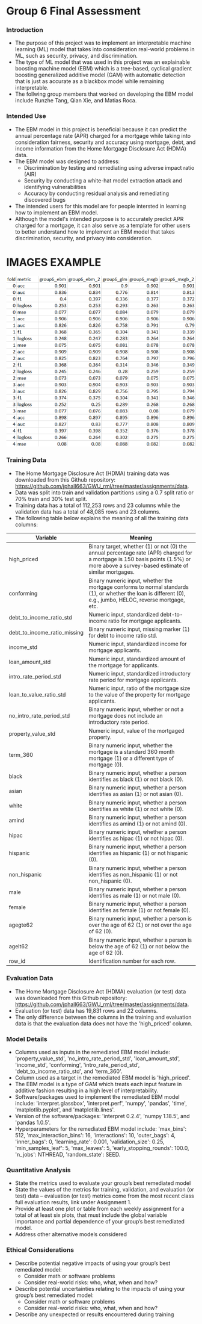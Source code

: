 # Group 6 Final Assessment 

### Introduction
* The purpose of this project was to implement an interpretable machine learning (ML) model that takes into consideration real-world problems in ML, such as security, privacy, and discrimination.
* The type of ML model that was used in this project was an explainable boosting machine model (EBM) which is a tree-based, cyclical gradient boosting generalized additive model (GAM) with automatic detection that is just as accurate as a blackbox model while remaining interpretable. 
* The follwing group members that worked on developing the EBM model include Runzhe Tang, Qian Xie, and Matias Roca. 

### Intended Use
* The EBM model in this project is beneficial because it can predict the annual percentage rate (APR) charged for a mortgage while taking into consideration fairness, security and accuracy using mortgage, debt, and income information from the Home Mortgage Disclosure Act (HDMA) data. 
* The EBM model was designed to address: 
   * Discrimination by testing and remediating using adverse impact ratio (AIR)
   * Security by conducting a white-hat model extraction attack and identifying vulnerabilities 
   * Accuracy by conducting residual analysis and remediating discovered bugs 
* The intended users for this model are for people intersted in learning how to implement an EBM model. 
* Although the model's intended purpose is to accurately predict APR charged for a mortgage, it can also serve as a template for other users to better understand how to implement an EBM model that takes discrimination, security, and privacy into consideration. 

# IMAGES EXAMPLE
![](images/demo.png)


### Training Data
* The Home Mortgage Disclosure Act (HDMA) training data was downloaded from this Github repository: https://github.com/jphall663/GWU_rml/tree/master/assignments/data.
* Data was split into train and validation partitions using a 0.7 split ratio or 70% train and 30% test split. 
* Training data has a total of 112,253 rows and 23 columns while the validation data has a total of 48,085 rows and 23 columns. 
* The following table below explains the meaning of all the training data columns: 

Variable  | Meaning
------------- | -------------
high_priced  | Binary target, whether (1) or not (0) the annual percentage rate (APR) charged for a mortgage is 150 basis points (1.5%) or more above a survey-based estimate of similar mortgages. 
conforming  | Binary numeric input, whether the mortgage conforms to normal standards (1), or whether the loan is different (0), e.g., jumbo, HELOC, reverse mortgage, etc.
debt_to_income_ratio_std  | Numeric input, standardized debt-to-income ratio for mortgage applicants.
debt_to_income_ratio_missing  | Binary numeric input, missing marker (1) for debt to income ratio std.
income_std  | Numeric input, standardized income for mortgage applicants.
loan_amount_std  | Numeric input, standardized amount of the mortgage for applicants.
intro_rate_period_std  | Numeric input, standardized introductory rate period for mortgage applicants.
loan_to_value_ratio_std  | Numeric input, ratio of the mortgage size to the value of the property for mortgage applicants.
no_intro_rate_period_std  | Binary numeric input, whether or not a mortgage does not include an introductory rate period.
property_value_std  | Numeric input, value of the mortgaged property.
term_360  |  Binary numeric input, whether the mortgage is a standard 360 month mortgage (1) or a different type of mortgage (0).
black | Binary numeric input, whether a person identifies as black (1) or not black (0). 
asian | Binary numeric input, whether a person identifies as asian (1) or not asian (0). 
white | Binary numeric input, whether a person identifies as white (1) or not white (0). 
amind | Binary numeric input, whether a person identifies as amind (1) or not amind (0). 
hipac | Binary numeric input, whether a person identifies as hipac (1) or not hipac (0). 
hispanic | Binary numeric input, whether a person identifies as hispanic (1) or not hispanic (0). 
non_hispanic | Binary numeric input, whether a person identifies as non_hispanic (1) or not non_hispanic (0). 
male | Binary numeric input, whether a person identifies as male (1) or not male (0). 
female | Binary numeric input, whether a person identifies as female (1) or not female (0). 
agegte62 | Binary numeric input, whether a person is over the age of 62 (1) or not over the age of 62 (0). 
agelt62 | Binary numeric input, whether a person is below the age of 62 (1) or not below the age of 62 (0). 
row_id | Identification number for each row. 

### Evaluation Data 
* The Home Mortgage Disclosure Act (HDMA) evaluation (or test) data was downloaded from this Github repository: https://github.com/jphall663/GWU_rml/tree/master/assignments/data.
* Evaluation (or test) data has 19,831 rows and 22 columns. 
* The only difference between the columns in the training and evaluation data is that the evaluation data does not have the 'high_priced' column. 

### Model Details
* Columns used as inputs in the remediated EBM model include: 'property_value_std', 'no_intro_rate_period_std', 'loan_amount_std', 'income_std', 'conforming', 'intro_rate_period_std', 'debt_to_income_ratio_std', and 'term_360'. 
* Column used as a target in the remediated EBM model is 'high_priced'. 
* The EBM model is a type of GAM which treats each input feature in additive fashion resulting in a high level of interpretability. 
* Software/packages used to implement the remediated EBM model include: 'interpret.glassbox', 'interpret.perf', 'numpy', 'pandas', 'time', 'matplotlib.pyplot', and 'matplotlib.lines'.
* Version of the software/packages: 'interpret 0.2.4', 'numpy 1.18.5', and 'pandas 1.0.5'. 
* Hyperparameters for the remediated EBM model include: 'max_bins': 512, 'max_interaction_bins': 16, 'interactions': 10, 'outer_bags': 4, 'inner_bags': 0, 'learning_rate': 0.001, 'validation_size': 0.25, 'min_samples_leaf': 5, 'max_leaves': 5, 'early_stopping_rounds': 100.0, 'n_jobs': NTHREAD, 'random_state': SEED. 

### Quantitative Analysis
* State the metrics used to evaluate your group’s best remediated model
* State the values of the metrics for training, validation, and evaluation (or test) data – evaluation (or test) metrics come from the most recent class full evaluation results, link under Assignment 1.
* Provide at least one plot or table from each weekly assignment for a total of at least six plots,
that must include the global variable importance and partial dependence of your group’s best
remediated model.
* Address other alternative models considered

### Ethical Considerations
* Describe potential negative impacts of using your group’s best remediated model:
    * Consider math or software problems
    * Consider real-world risks: who, what, when and how?
* Describe potential uncertainties relating to the impacts of using your group’s best remediated
model:
  * Consider math or software problems
  * Consider real-world risks: who, what, when and how?
* Describe any unexpected or results encountered during training
